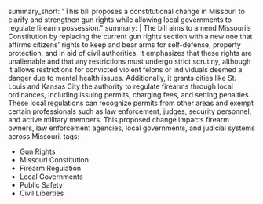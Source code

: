 summary_short: "This bill proposes a constitutional change in Missouri to clarify and strengthen gun rights while allowing local governments to regulate firearm possession."
summary: |
  The bill aims to amend Missouri’s Constitution by replacing the current gun rights section with a new one that affirms citizens' rights to keep and bear arms for self-defense, property protection, and in aid of civil authorities. It emphasizes that these rights are unalienable and that any restrictions must undergo strict scrutiny, although it allows restrictions for convicted violent felons or individuals deemed a danger due to mental health issues. Additionally, it grants cities like St. Louis and Kansas City the authority to regulate firearms through local ordinances, including issuing permits, charging fees, and setting penalties. These local regulations can recognize permits from other areas and exempt certain professionals such as law enforcement, judges, security personnel, and active military members. This proposed change impacts firearm owners, law enforcement agencies, local governments, and judicial systems across Missouri.
tags:
  - Gun Rights
  - Missouri Constitution
  - Firearm Regulation
  - Local Governments
  - Public Safety
  - Civil Liberties
